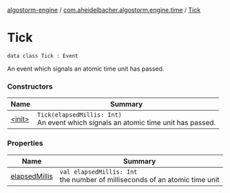 [algostorm-engine](../../index.md) / [com.aheidelbacher.algostorm.engine.time](../index.md) / [Tick](.)

# Tick

`data class Tick : Event`

An event which signals an atomic time unit has passed.

### Constructors

| Name | Summary |
|---|---|
| [&lt;init&gt;](-init-.md) | `Tick(elapsedMillis: Int)`<br>An event which signals an atomic time unit has passed. |

### Properties

| Name | Summary |
|---|---|
| [elapsedMillis](elapsed-millis.md) | `val elapsedMillis: Int`<br>the number of milliseconds of an atomic time unit |
